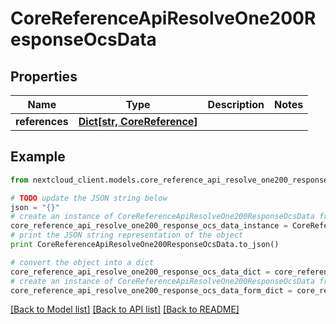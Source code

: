 # CoreReferenceApiResolveOne200ResponseOcsData


## Properties
Name | Type | Description | Notes
------------ | ------------- | ------------- | -------------
**references** | [**Dict[str, CoreReference]**](CoreReference.md) |  | 

## Example

```python
from nextcloud_client.models.core_reference_api_resolve_one200_response_ocs_data import CoreReferenceApiResolveOne200ResponseOcsData

# TODO update the JSON string below
json = "{}"
# create an instance of CoreReferenceApiResolveOne200ResponseOcsData from a JSON string
core_reference_api_resolve_one200_response_ocs_data_instance = CoreReferenceApiResolveOne200ResponseOcsData.from_json(json)
# print the JSON string representation of the object
print CoreReferenceApiResolveOne200ResponseOcsData.to_json()

# convert the object into a dict
core_reference_api_resolve_one200_response_ocs_data_dict = core_reference_api_resolve_one200_response_ocs_data_instance.to_dict()
# create an instance of CoreReferenceApiResolveOne200ResponseOcsData from a dict
core_reference_api_resolve_one200_response_ocs_data_form_dict = core_reference_api_resolve_one200_response_ocs_data.from_dict(core_reference_api_resolve_one200_response_ocs_data_dict)
```
[[Back to Model list]](../README.md#documentation-for-models) [[Back to API list]](../README.md#documentation-for-api-endpoints) [[Back to README]](../README.md)



